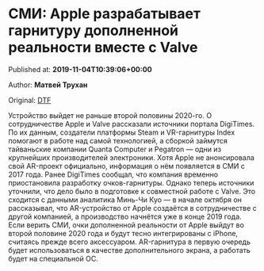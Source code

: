 
# СМИ: Apple разрабатывает гарнитуру дополненной реальности вместе с Valve

Published at: **2019-11-04T10:39:06+00:00**

Author: **Матвей Трухан**

Original: [DTF](https://dtf.ru/hard/79427-smi-apple-razrabatyvaet-garnituru-dopolnennoy-realnosti-vmeste-s-valve)

Устройство выйдет не раньше второй половины 2020-го.
О сотрудничестве Apple и Valve рассказали источники портала DigiTimes. По их данным, создатели платформы Steam и VR-гарнитуры Index помогают в работе над самой технологией, а сборкой займутся тайваньские компании Quanta Computer и Pegatron — одни из крупнейших производителей электроники.
Хотя Apple не анонсировала свой AR-проект официально, информация о нём появляется в СМИ с 2017 года. Ранее DigiTimes сообщал, что компания временно приостановила разработку очков-гарнитуры. Однако теперь источники уточнили, что дело было в подготовке к совместной работе с Valve.
Это сходится с данными аналитика Минь-Чи Куо — в начале октября он рассказывал, что AR-устройство от Apple создаётся в сотрудничестве с другой компанией, а производство начнётся уже в конце 2019 года.
Если верить СМИ, очки дополненной реальности от Apple выйдут во второй половине 2020 года и будут тесно интегрированы с iPhone, считаясь прежде всего аксессуаром. AR-гарнитура в первую очередь будет использоваться в качестве дополнительного экрана, а работать будет на специальной ОС.
